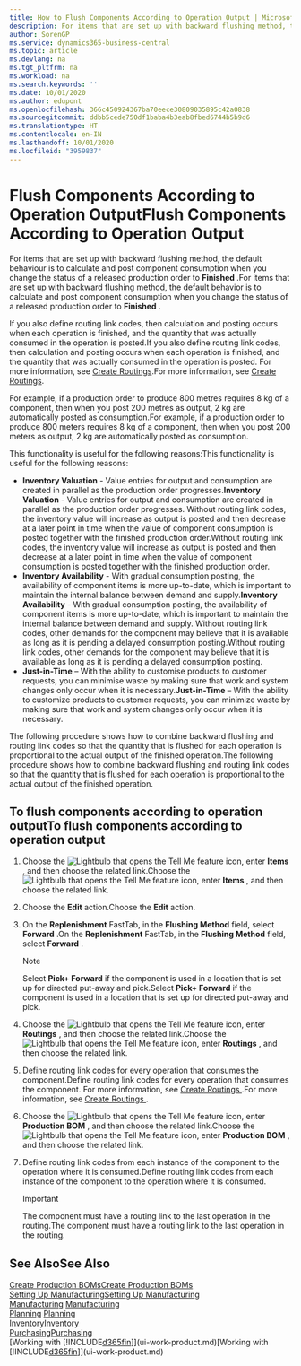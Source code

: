 ```yaml
---
title: How to Flush Components According to Operation Output | Microsoft Docs
description: For items that are set up with backward flushing method, the default behaviour is to calculate and post component consumption when you change the status of a released production order to **Finished** . For more information, see Flushing Method.
author: SorenGP
ms.service: dynamics365-business-central
ms.topic: article
ms.devlang: na
ms.tgt_pltfrm: na
ms.workload: na
ms.search.keywords: ''
ms.date: 10/01/2020
ms.author: edupont
ms.openlocfilehash: 366c450924367ba70eece30809035895c42a0838
ms.sourcegitcommit: ddbb5cede750df1baba4b3eab8fbed6744b5b9d6
ms.translationtype: HT
ms.contentlocale: en-IN
ms.lasthandoff: 10/01/2020
ms.locfileid: "3959837"
---
```

# <a name="flush-components-according-to-operation-output"></a><span data-ttu-id="ef2e6-104">Flush Components According to Operation Output</span><span class="sxs-lookup"><span data-stu-id="ef2e6-104">Flush Components According to Operation Output</span></span>
<span data-ttu-id="ef2e6-105">For items that are set up with backward flushing method, the default behaviour is to calculate and post component consumption when you change the status of a released production order to **Finished** .</span><span class="sxs-lookup"><span data-stu-id="ef2e6-105">For items that are set up with backward flushing method, the default behavior is to calculate and post component consumption when you change the status of a released production order to **Finished** .</span></span>  

<span data-ttu-id="ef2e6-106">If you also define routing link codes, then calculation and posting occurs when each operation is finished, and the quantity that was actually consumed in the operation is posted.</span><span class="sxs-lookup"><span data-stu-id="ef2e6-106">If you also define routing link codes, then calculation and posting occurs when each operation is finished, and the quantity that was actually consumed in the operation is posted.</span></span> <span data-ttu-id="ef2e6-107">For more information, see [Create Routings](production-how-to-create-routings.md).</span><span class="sxs-lookup"><span data-stu-id="ef2e6-107">For more information, see [Create Routings](production-how-to-create-routings.md).</span></span>  

<span data-ttu-id="ef2e6-108">For example, if a production order to produce 800 metres requires 8 kg of a component, then when you post 200 metres as output, 2 kg are automatically posted as consumption.</span><span class="sxs-lookup"><span data-stu-id="ef2e6-108">For example, if a production order to produce 800 meters requires 8 kg of a component, then when you post 200 meters as output, 2 kg are automatically posted as consumption.</span></span>  

<span data-ttu-id="ef2e6-109">This functionality is useful for the following reasons:</span><span class="sxs-lookup"><span data-stu-id="ef2e6-109">This functionality is useful for the following reasons:</span></span>  

-   <span data-ttu-id="ef2e6-110">**Inventory Valuation** - Value entries for output and consumption are created in parallel as the production order progresses.</span><span class="sxs-lookup"><span data-stu-id="ef2e6-110">**Inventory Valuation** - Value entries for output and consumption are created in parallel as the production order progresses.</span></span> <span data-ttu-id="ef2e6-111">Without routing link codes, the inventory value will increase as output is posted and then decrease at a later point in time when the value of component consumption is posted together with the finished production order.</span><span class="sxs-lookup"><span data-stu-id="ef2e6-111">Without routing link codes, the inventory value will increase as output is posted and then decrease at a later point in time when the value of component consumption is posted together with the finished production order.</span></span>  
-   <span data-ttu-id="ef2e6-112">**Inventory Availability** - With gradual consumption posting, the availability of component items is more up-to-date, which is important to maintain the internal balance between demand and supply.</span><span class="sxs-lookup"><span data-stu-id="ef2e6-112">**Inventory Availability** - With gradual consumption posting, the availability of component items is more up-to-date, which is important to maintain the internal balance between demand and supply.</span></span> <span data-ttu-id="ef2e6-113">Without routing link codes, other demands for the component may believe that it is available as long as it is pending a delayed consumption posting.</span><span class="sxs-lookup"><span data-stu-id="ef2e6-113">Without routing link codes, other demands for the component may believe that it is available as long as it is pending a delayed consumption posting.</span></span>  
-   <span data-ttu-id="ef2e6-114">**Just-in-Time** – With the ability to customise products to customer requests, you can minimise waste by making sure that work and system changes only occur when it is necessary.</span><span class="sxs-lookup"><span data-stu-id="ef2e6-114">**Just-in-Time** – With the ability to customize products to customer requests, you can minimize waste by making sure that work and system changes only occur when it is necessary.</span></span>  

<span data-ttu-id="ef2e6-115">The following procedure shows how to combine backward flushing and routing link codes so that the quantity that is flushed for each operation is proportional to the actual output of the finished operation.</span><span class="sxs-lookup"><span data-stu-id="ef2e6-115">The following procedure shows how to combine backward flushing and routing link codes so that the quantity that is flushed for each operation is proportional to the actual output of the finished operation.</span></span>  

## <a name="to-flush-components-according-to-operation-output"></a><span data-ttu-id="ef2e6-116">To flush components according to operation output</span><span class="sxs-lookup"><span data-stu-id="ef2e6-116">To flush components according to operation output</span></span>  
1.  <span data-ttu-id="ef2e6-117">Choose the ![Lightbulb that opens the Tell Me feature](media/ui-search/search_small.png "Tell me what you want to do") icon, enter **Items** , and then choose the related link.</span><span class="sxs-lookup"><span data-stu-id="ef2e6-117">Choose the ![Lightbulb that opens the Tell Me feature](media/ui-search/search_small.png "Tell me what you want to do") icon, enter **Items** , and then choose the related link.</span></span>  
2.  <span data-ttu-id="ef2e6-118">Choose the **Edit** action.</span><span class="sxs-lookup"><span data-stu-id="ef2e6-118">Choose the **Edit** action.</span></span>  
3.  <span data-ttu-id="ef2e6-119">On the **Replenishment** FastTab, in the **Flushing Method** field, select **Forward** .</span><span class="sxs-lookup"><span data-stu-id="ef2e6-119">On the **Replenishment** FastTab, in the **Flushing Method** field, select **Forward** .</span></span>  

    > [!NOTE]  
    >  <span data-ttu-id="ef2e6-120">Select **Pick+ Forward** if the component is used in a location that is set up for directed put-away and pick.</span><span class="sxs-lookup"><span data-stu-id="ef2e6-120">Select **Pick+ Forward** if the component is used in a location that is set up for directed put-away and pick.</span></span>  

4.  <span data-ttu-id="ef2e6-121">Choose the ![Lightbulb that opens the Tell Me feature](media/ui-search/search_small.png "Tell me what you want to do") icon, enter **Routings** , and then choose the related link.</span><span class="sxs-lookup"><span data-stu-id="ef2e6-121">Choose the ![Lightbulb that opens the Tell Me feature](media/ui-search/search_small.png "Tell me what you want to do") icon, enter **Routings** , and then choose the related link.</span></span>  
5.  <span data-ttu-id="ef2e6-122">Define routing link codes for every operation that consumes the component.</span><span class="sxs-lookup"><span data-stu-id="ef2e6-122">Define routing link codes for every operation that consumes the component.</span></span> <span data-ttu-id="ef2e6-123">For more information, see [Create Routings ](production-how-to-create-routings.md).</span><span class="sxs-lookup"><span data-stu-id="ef2e6-123">For more information, see [Create Routings ](production-how-to-create-routings.md).</span></span>  
6.  <span data-ttu-id="ef2e6-124">Choose the ![Lightbulb that opens the Tell Me feature](media/ui-search/search_small.png "Tell me what you want to do") icon, enter **Production BOM** , and then choose the related link.</span><span class="sxs-lookup"><span data-stu-id="ef2e6-124">Choose the ![Lightbulb that opens the Tell Me feature](media/ui-search/search_small.png "Tell me what you want to do") icon, enter **Production BOM** , and then choose the related link.</span></span>  
7.  <span data-ttu-id="ef2e6-125">Define routing link codes from each instance of the component to the operation where it is consumed.</span><span class="sxs-lookup"><span data-stu-id="ef2e6-125">Define routing link codes from each instance of the component to the operation where it is consumed.</span></span>

    > [!IMPORTANT]  
    >  <span data-ttu-id="ef2e6-126">The component must have a routing link to the last operation in the routing.</span><span class="sxs-lookup"><span data-stu-id="ef2e6-126">The component must have a routing link to the last operation in the routing.</span></span>  

## <a name="see-also"></a><span data-ttu-id="ef2e6-127">See Also</span><span class="sxs-lookup"><span data-stu-id="ef2e6-127">See Also</span></span>  
[<span data-ttu-id="ef2e6-128">Create Production BOMs</span><span class="sxs-lookup"><span data-stu-id="ef2e6-128">Create Production BOMs</span></span>](production-how-to-create-production-boms.md)  
[<span data-ttu-id="ef2e6-129">Setting Up Manufacturing</span><span class="sxs-lookup"><span data-stu-id="ef2e6-129">Setting Up Manufacturing</span></span>](production-configure-production-processes.md)  
<span data-ttu-id="ef2e6-130">[Manufacturing](production-manage-manufacturing.md)  </span><span class="sxs-lookup"><span data-stu-id="ef2e6-130">[Manufacturing](production-manage-manufacturing.md)  </span></span>  
<span data-ttu-id="ef2e6-131">[Planning](production-planning.md) </span><span class="sxs-lookup"><span data-stu-id="ef2e6-131">[Planning](production-planning.md) </span></span>  
[<span data-ttu-id="ef2e6-132">Inventory</span><span class="sxs-lookup"><span data-stu-id="ef2e6-132">Inventory</span></span>](inventory-manage-inventory.md)  
[<span data-ttu-id="ef2e6-133">Purchasing</span><span class="sxs-lookup"><span data-stu-id="ef2e6-133">Purchasing</span></span>](purchasing-manage-purchasing.md)  
<span data-ttu-id="ef2e6-134">[Working with [!INCLUDE[d365fin](includes/d365fin_md.md)]](ui-work-product.md)</span><span class="sxs-lookup"><span data-stu-id="ef2e6-134">[Working with [!INCLUDE[d365fin](includes/d365fin_md.md)]](ui-work-product.md)</span></span>
